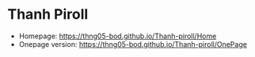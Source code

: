# Thanh Piroll
- Homepage: https://thng05-bod.github.io/Thanh-piroll/Home
- Onepage version: https://thng05-bod.github.io/Thanh-piroll/OnePage
